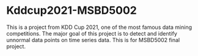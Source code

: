 # Kddcup2021-MSBD5002
This is a project from KDD Cup 2021, one of the most famous data mining  competitions. The major goal of this project is to detect and identify unnormal data  points on time series data.
This is for MSBD5002 final project.
